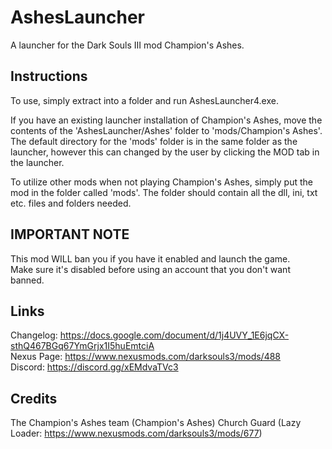 # AshesLauncher
A launcher for the Dark Souls III mod Champion's Ashes.


## Instructions
To use, simply extract into a folder and run AshesLauncher4.exe.

If you have an existing launcher installation of Champion's Ashes, move the contents of the 'AshesLauncher/Ashes' folder to 'mods/Champion's Ashes'. The default directory for the 'mods' folder is in the same folder as the launcher, however this can changed by the user by clicking the MOD tab in the launcher.

To utilize other mods when not playing Champion's Ashes, simply put the mod in the folder called 'mods'. The folder should contain all the dll, ini, txt etc. files and folders needed.

## IMPORTANT NOTE
This mod WILL ban you if you have it enabled and launch the game.   
Make sure it's disabled before using an account that you don't want banned.

## Links
Changelog: 	  https://docs.google.com/document/d/1j4UVY_1E6jqCX-sthQ467BGq67YmGrjx1I5huEmtciA  
Nexus Page: 	https://www.nexusmods.com/darksouls3/mods/488  
Discord: 	    https://discord.gg/xEMdvaTVc3

## Credits
The Champion's Ashes team  (Champion's Ashes)
Church Guard (Lazy Loader: https://www.nexusmods.com/darksouls3/mods/677)
